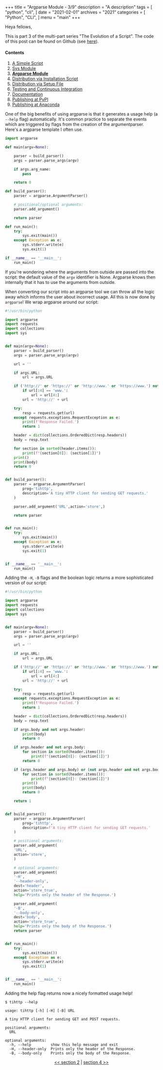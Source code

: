 +++
title = "Argparse Module - 3/9"
description = "A description"
tags = [
    "python",
    "cli",
]
date = "2021-02-01"
archives = "2021"
categories = [
    "Python",
    "CLI",
]
menu = "main"
+++

Heya fellows,

This is part 3 of the multi-part series "The Evolution of a Script". The code of this post can be found on Github (see [here](https://github.com/NiklasTiede/tinyHTTPie/tree/3-Argparse-Module)).

#### Contents

1. [A Simple Script](/2021/1-the-evolution-of-a-script)
2. [Sys Module](/2021/2-sys-module)
3. [**Argparse Module**](/2021/3-argparse-module/)
4. [Distribution via Installation Script](/2021/4-distribution-via-installation-script)
5. [Distribution via Setup File](/2021/5-distribution-via-setup-file)
6. [Testing and Continuous Integration](/2021/6-testing-and-continous-integration)
7. [Documentation](/2021/7-documentation)
8. [Publishing at PyPI](/2021/8-publishing-at-pypi)
9. [Publishing at Anaconda](/2021/9-publishing-at-anaconda)

One of the big benefits of using argparse is that it generates a usage help (a `--help` flag) automatically. It's common practice to separate the events which are triggered by flags from the creation of the argumentparser. Here's a argparse template I often use.

```python
import argparse

def main(argv=None):

    parser = build_parser()
    args = parser.parse_args(argv)

    if args.arg_name:
        pass

    return 0

def build_parser():
    parser = argparse.ArgumentParser()

    # positional/optional arguments:
    parser.add_argument()

    return parser

def run_main():
    try:
        sys.exit(main())
    except Exception as e:
        sys.stderr.write(e)
        sys.exit(1)

if __name__ == '__main__':
    run_main()
```

If you're wondering where the arguments from outside are passed into the script: the default value of the `argv` identifier is None. Argparse knows then internally that it has to use the arguments from outside.

When converting our script into an argparse tool we can throw all the logic away which informs the user about incorrect usage. All this is now done by `argparse`! We wrap argparse around our script:

```python
#!/usr/bin/python

import argparse
import requests
import collections
import sys


def main(argv=None):
    parser = build_parser()
    args = parser.parse_args(argv)

    url = ''

    if args.URL:
        url = args.URL

    if ('http://' or 'https://' or 'http://www.' or 'https://www.') not in url:
        if url[:4] == 'www.':
            url = url[4:]
        url = 'http://' + url

    try:
        resp = requests.get(url)
    except requests.exceptions.RequestException as e:
        print(f'Response Failed.')
        return 1

    header = dict(collections.OrderedDict(resp.headers))
    body = resp.text

    for section in sorted(header.items()):
        print(f"{section[0]}: {section[1]}")
    print()
    print(body)
    return 0


def build_parser():
    parser = argparse.ArgumentParser(
        prog='tihttp',
        description='A tiny HTTP client for sending GET requests.'
    )

    parser.add_argument('URL',action='store',)

    return parser


def run_main():
    try:
        sys.exit(main())
    except Exception as e:
        sys.stderr.write(e)
        sys.exit(1)


if __name__ == '__main__':
    run_main()
```

Adding the `-H`, `-B` flags and the boolean logic returns a more sophisticated version of our script:

```python
#!/usr/bin/python

import argparse
import requests
import collections
import sys


def main(argv=None):
    parser = build_parser()
    args = parser.parse_args(argv)

    url = ''

    if args.URL:
        url = args.URL

    if ('http://' or 'https://' or 'http://www.' or 'https://www.') not in url:
        if url[:4] == 'www.':
            url = url[4:]
        url = 'http://' + url

    try:
        resp = requests.get(url)
    except requests.exceptions.RequestException as e:
        print(f'Response Failed.')
        return 1

    header = dict(collections.OrderedDict(resp.headers))
    body = resp.text

    if args.body and not args.header:
        print(body)
        return 0

    if args.header and not args.body:
        for section in sorted(header.items()):
            print(f"{section[0]}: {section[1]}")
        return 0

    if (args.header and args.body) or (not args.header and not args.body):
        for section in sorted(header.items()):
            print(f"{section[0]}: {section[1]}")
        print()
        print(body)
        return 0

    return 1


def build_parser():
    parser = argparse.ArgumentParser(
        prog='tihttp',
        description=f'A tiny HTTP client for sending GET requests.'
    )

    # positional arguments:
    parser.add_argument(
    'URL',
    action='store',
    )

    # optional arguments:
    parser.add_argument(
    '-H',
    '--header-only',
    dest='header',
    action='store_true',
    help='Prints only the header of the Response.')

    parser.add_argument(
    '-B',
    '--body-only',
    dest='body',
    action='store_true',
    help='Prints only the body of the Response.')
    return parser


def run_main():
    try:
        sys.exit(main())
    except Exception as e:
        sys.stderr.write(e)
        sys.exit(1)


if __name__ == '__main__':
    run_main()
```

Adding the help flag returns now a nicely formatted usage help!

```
$ tihttp --help

usage: tihttp [-h] [-H] [-B] URL

A tiny HTTP client for sending GET and POST requests.

positional arguments:
  URL

optional arguments:
  -h, --help         show this help message and exit
  -H, --header-only  Prints only the header of the Response.
  -B, --body-only    Prints only the body of the Response.
```

<div>
    <p align="center"><a href="/posts/2-sys-module"><< section 2</a> | <a href="/posts/4-distribution-via-installation-script">section 4 >></a> </p>
</div>
